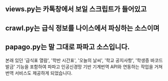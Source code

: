 ## views.py는 카톡창에서 보일 스크립트가 들어있고
## crawl.py는 급식 정보를 나이스에서 파싱하는 소스이며
## papago.py는 말 그대로 파파고 소스입니다.

본래 있던 '급식표 열람', '학반 시간표', '오늘의 날씨', '학교 공지사항', '학생증 바코드 발금' 기능을 포함하여
파파고 인공신경망 기반 기계번역 API와 연동하는 작업을 거쳐 번역 서비스도 제공하게 되었습니다.